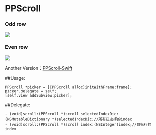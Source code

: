 
# PPScroll

### Odd row

![](http://i4.piimg.com/006965a99d046dd4.png)

### Even row

![](http://i4.piimg.com/5f83e3b98aff3c65.png)

Another Version：[PPScroll-Swift](https://github.com/CharlieCB/PPScroll-Swift) 

##Usage:
```
PPScroll *picker = [[PPScroll alloc]initWithFrame:frame];
picker.delegate = self;
[self.view addSubview:picker];
```
##Delegate:
```
- (void)scroll:(PPScroll *)scroll selectedIndexDic:(NSMutableDictionary *)selectedIndexDic;//所有已选择的index
- (void)scroll:(PPScroll *)scroll index:(NSInteger)index;//目标行的index
```

